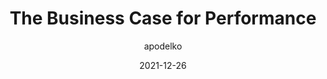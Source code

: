 ---
author: apodelko
date: 2021-12-26
permalink: false
publisher: perfplanet
tags:
  - performance
  - economics
target_url: https://calendar.perfplanet.com/2021/the-business-case-for-performance/
title: The Business Case for Performance
---